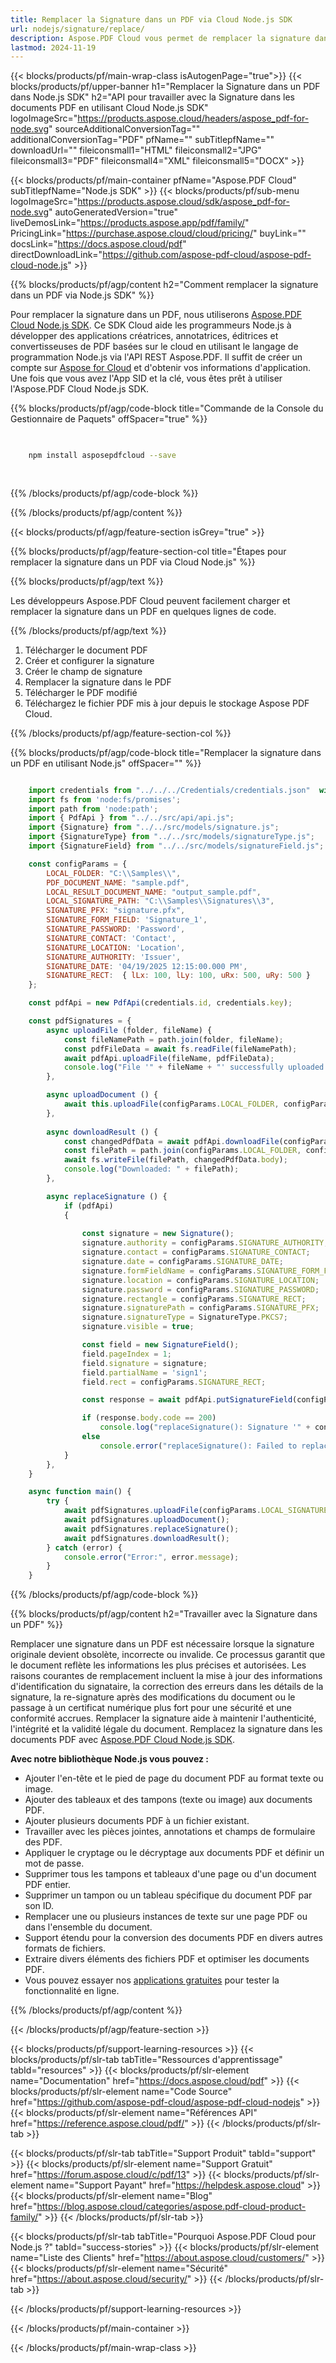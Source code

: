 ```yaml
---
title: Remplacer la Signature dans un PDF via Cloud Node.js SDK
url: nodejs/signature/replace/
description: Aspose.PDF Cloud vous permet de remplacer la signature dans un document PDF. Consultez le code source Node.js pour remplacer la signature dans un fichier PDF.
lastmod: 2024-11-19
---
```


{{< blocks/products/pf/main-wrap-class isAutogenPage="true">}}
{{< blocks/products/pf/upper-banner h1="Remplacer la Signature dans un PDF dans Node.js SDK" h2="API pour travailler avec la Signature dans les documents PDF en utilisant Cloud Node.js SDK" logoImageSrc="https://products.aspose.cloud/headers/aspose_pdf-for-node.svg" sourceAdditionalConversionTag="" additionalConversionTag="PDF" pfName="" subTitlepfName="" downloadUrl="" fileiconsmall1="HTML" fileiconsmall2="JPG" fileiconsmall3="PDF" fileiconsmall4="XML" fileiconsmall5="DOCX" >}}

{{< blocks/products/pf/main-container pfName="Aspose.PDF Cloud" subTitlepfName="Node.js SDK" >}}
{{< blocks/products/pf/sub-menu logoImageSrc="https://products.aspose.cloud/sdk/aspose_pdf-for-node.svg"
autoGeneratedVersion="true"
liveDemosLink="https://products.aspose.app/pdf/family/" PricingLink="https://purchase.aspose.cloud/cloud/pricing/" buyLink="" docsLink="https://docs.aspose.cloud/pdf"  directDownloadLink="https://github.com/aspose-pdf-cloud/aspose-pdf-cloud-node.js" >}}

{{% blocks/products/pf/agp/content h2="Comment remplacer la signature dans un PDF via Node.js SDK" %}}

Pour remplacer la signature dans un PDF, nous utiliserons
[Aspose.PDF Cloud Node.js SDK](https://products.aspose.cloud/pdf/nodejs/). Ce SDK Cloud aide les programmeurs Node.js à développer des applications créatrices, annotatrices, éditrices et convertisseuses de PDF basées sur le cloud en utilisant le langage de programmation Node.js via l'API REST Aspose.PDF. Il suffit de créer un compte sur [Aspose for Cloud](https://dashboard.aspose.cloud/#/apps) et d'obtenir vos informations d'application. Une fois que vous avez l'App SID et la clé, vous êtes prêt à utiliser l'Aspose.PDF Cloud Node.js SDK.

{{% blocks/products/pf/agp/code-block title="Commande de la Console du Gestionnaire de Paquets" offSpacer="true" %}}

```bash

     
    npm install asposepdfcloud --save
     
     

```

{{% /blocks/products/pf/agp/code-block %}}

{{% /blocks/products/pf/agp/content %}}

{{< blocks/products/pf/agp/feature-section isGrey="true" >}}

{{% blocks/products/pf/agp/feature-section-col title="Étapes pour remplacer la signature dans un PDF via Cloud Node.js" %}}

{{% blocks/products/pf/agp/text %}}

Les développeurs Aspose.PDF Cloud peuvent facilement charger et remplacer la signature dans un PDF en quelques lignes de code.

{{% /blocks/products/pf/agp/text %}}

1. Télécharger le document PDF
1. Créer et configurer la signature
1. Créer le champ de signature
1. Remplacer la signature dans le PDF
1. Télécharger le PDF modifié
1. Téléchargez le fichier PDF mis à jour depuis le stockage Aspose PDF Cloud.

{{% /blocks/products/pf/agp/feature-section-col %}}

{{% blocks/products/pf/agp/code-block title="Remplacer la signature dans un PDF en utilisant Node.js" offSpacer="" %}}

```js

    import credentials from "../../../Credentials/credentials.json"  with { type: "json" };
    import fs from 'node:fs/promises';
    import path from 'node:path';
    import { PdfApi } from "../../src/api/api.js";
    import {Signature} from "../../src/models/signature.js";
    import {SignatureType} from "../../src/models/signatureType.js";
    import {SignatureField} from "../../src/models/signatureField.js";

    const configParams = {
        LOCAL_FOLDER: "C:\\Samples\\",
        PDF_DOCUMENT_NAME: "sample.pdf",
        LOCAL_RESULT_DOCUMENT_NAME: "output_sample.pdf",
        LOCAL_SIGNATURE_PATH: "C:\\Samples\\Signatures\\3",
        SIGNATURE_PFX: "signature.pfx",
        SIGNATURE_FORM_FIELD: 'Signature_1',
        SIGNATURE_PASSWORD: 'Password',
        SIGNATURE_CONTACT: 'Contact',
        SIGNATURE_LOCATION: 'Location',
        SIGNATURE_AUTHORITY: 'Issuer',
        SIGNATURE_DATE: '04/19/2025 12:15:00.000 PM',
        SIGNATURE_RECT:  { lLx: 100, lLy: 100, uRx: 500, uRy: 500 }
    };

    const pdfApi = new PdfApi(credentials.id, credentials.key);

    const pdfSignatures = {
        async uploadFile (folder, fileName) {
            const fileNamePath = path.join(folder, fileName);
            const pdfFileData = await fs.readFile(fileNamePath);
            await pdfApi.uploadFile(fileName, pdfFileData);
            console.log("File '" + fileName + "' successfully uploaded!");
        },

        async uploadDocument () {
            await this.uploadFile(configParams.LOCAL_FOLDER, configParams.PDF_DOCUMENT_NAME);
        },
                        
        async downloadResult () {
            const changedPdfData = await pdfApi.downloadFile(configParams.PDF_DOCUMENT_NAME);
            const filePath = path.join(configParams.LOCAL_FOLDER, configParams.LOCAL_RESULT_DOCUMENT_NAME);
            await fs.writeFile(filePath, changedPdfData.body);
            console.log("Downloaded: " + filePath);
        },

        async replaceSignature () {
            if (pdfApi)
            {  
                
                const signature = new Signature();
                signature.authority = configParams.SIGNATURE_AUTHORITY;
                signature.contact = configParams.SIGNATURE_CONTACT;
                signature.date = configParams.SIGNATURE_DATE;
                signature.formFieldName = configParams.SIGNATURE_FORM_FIELD;
                signature.location = configParams.SIGNATURE_LOCATION;
                signature.password = configParams.SIGNATURE_PASSWORD;
                signature.rectangle = configParams.SIGNATURE_RECT;
                signature.signaturePath = configParams.SIGNATURE_PFX;
                signature.signatureType = SignatureType.PKCS7;
                signature.visible = true;

                const field = new SignatureField();
                field.pageIndex = 1;
                field.signature = signature;
                field.partialName = 'sign1';
                field.rect = configParams.SIGNATURE_RECT;

                const response = await pdfApi.putSignatureField(configParams.PDF_DOCUMENT_NAME, configParams.SIGNATURE_FORM_FIELD, field);

                if (response.body.code == 200)
                    console.log("replaceSignature(): Signature '" + configParams.SIGNATURE_CONTACT + "' successfully replaced in the document.");
                else
                    console.error("replaceSignature(): Failed to replace signature in the document. Response code: " + response.body.code);
            }
        },
    }

    async function main() {
        try {
            await pdfSignatures.uploadFile(configParams.LOCAL_SIGNATURE_PATH, configParams.SIGNATURE_PFX);
            await pdfSignatures.uploadDocument();
            await pdfSignatures.replaceSignature();
            await pdfSignatures.downloadResult();
        } catch (error) {
            console.error("Error:", error.message);
        }
    }
```

{{% /blocks/products/pf/agp/code-block %}}

{{% blocks/products/pf/agp/content h2="Travailler avec la Signature dans un PDF" %}}

Remplacer une signature dans un PDF est nécessaire lorsque la signature originale devient obsolète, incorrecte ou invalide. Ce processus garantit que le document reflète les informations les plus précises et autorisées. Les raisons courantes de remplacement incluent la mise à jour des informations d'identification du signataire, la correction des erreurs dans les détails de la signature, la re-signature après des modifications du document ou le passage à un certificat numérique plus fort pour une sécurité et une conformité accrues. Remplacer la signature aide à maintenir l'authenticité, l'intégrité et la validité légale du document.
Remplacez la signature dans les documents PDF avec [Aspose.PDF Cloud Node.js SDK](https://products.aspose.cloud/pdf/nodejs/).

**Avec notre bibliothèque Node.js vous pouvez :**

+ Ajouter l'en-tête et le pied de page du document PDF au format texte ou image.
+ Ajouter des tableaux et des tampons (texte ou image) aux documents PDF.
+ Ajouter plusieurs documents PDF à un fichier existant.
+ Travailler avec les pièces jointes, annotations et champs de formulaire des PDF.
+ Appliquer le cryptage ou le décryptage aux documents PDF et définir un mot de passe.
+ Supprimer tous les tampons et tableaux d'une page ou d'un document PDF entier.
+ Supprimer un tampon ou un tableau spécifique du document PDF par son ID.
+ Remplacer une ou plusieurs instances de texte sur une page PDF ou dans l'ensemble du document.
+ Support étendu pour la conversion des documents PDF en divers autres formats de fichiers.
+ Extraire divers éléments des fichiers PDF et optimiser les documents PDF.
+ Vous pouvez essayer nos [applications gratuites](https://products.aspose.app/pdf/family/) pour tester la fonctionnalité en ligne.

{{% /blocks/products/pf/agp/content %}}

{{< /blocks/products/pf/agp/feature-section >}}

{{< blocks/products/pf/support-learning-resources >}}
{{< blocks/products/pf/slr-tab tabTitle="Ressources d'apprentissage" tabId="resources" >}}
{{< blocks/products/pf/slr-element name="Documentation" href="https://docs.aspose.cloud/pdf" >}}
{{< blocks/products/pf/slr-element name="Code Source" href="https://github.com/aspose-pdf-cloud/aspose-pdf-cloud-nodejs" >}}
{{< blocks/products/pf/slr-element name="Références API" href="https://reference.aspose.cloud/pdf/" >}}
{{< /blocks/products/pf/slr-tab >}}

{{< blocks/products/pf/slr-tab tabTitle="Support Produit" tabId="support" >}}
{{< blocks/products/pf/slr-element name="Support Gratuit" href="https://forum.aspose.cloud/c/pdf/13" >}}
{{< blocks/products/pf/slr-element name="Support Payant" href="https://helpdesk.aspose.cloud" >}}
{{< blocks/products/pf/slr-element name="Blog" href="https://blog.aspose.cloud/categories/aspose.pdf-cloud-product-family/" >}}
{{< /blocks/products/pf/slr-tab >}}

{{< blocks/products/pf/slr-tab tabTitle="Pourquoi Aspose.PDF Cloud pour Node.js ?" tabId="success-stories" >}}
{{< blocks/products/pf/slr-element name="Liste des Clients" href="https://about.aspose.cloud/customers/" >}}
{{< blocks/products/pf/slr-element name="Sécurité" href="https://about.aspose.cloud/security/" >}}
{{< /blocks/products/pf/slr-tab >}}

{{< /blocks/products/pf/support-learning-resources >}}

<!-- aboutfile Ends -->

{{< /blocks/products/pf/main-container >}}

{{< /blocks/products/pf/main-wrap-class >}}



